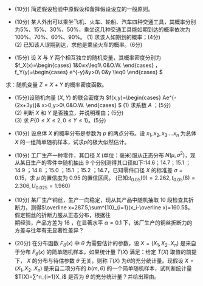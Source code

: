 - (10分) 简述假设检验中原假设和备择假设设立的一般原则。


 - (10分) 某人外出可以乘坐飞机、火车、轮船、汽车四种交通工具，其概率分别为5%、15%、30%、50%，乘坐这几种交通工具能如期到达的概率依次为100%、70%、60%、90%。
(1) 求该人如期到的概率；(4分)<br />	(2) 已知该人误期到达，求他是乘坐火车的概率。(6分)
 

 - (15分) 设 $X$ 与 $Y$ 两个相互独立的随机变量，其概率密度分别为
$f_X(x)=\begin{cases}
1&0≤x\leq1\\
0&O.W.
\end{cases}
$，$f_Y(y)=\begin{cases}
e^{-y}&y>0\\
0&y \leq0
\end{cases}
$
 

 求：随机变量 $Z=X+Y$ 的概率密度函数。
 

 - (15分)设随机向量 $(X,Y)$ 的联合密度为
$f(x,y)=\begin{cases}
Ae^{-(2x+3y)}& x>0,y>0\\
0&O.W.
\end{cases}
$
 (1) 求系数 $A$ ；(5分)<br />	(2) 判断 $X$ 和 $Y$ 是否独立，并说明理由；(5分)<br />	(3) 求 $P\{0\leq X≤2,0\leq Y≤1\}$。(5分)
 

 - (10分) 设总体 $X$ 的概率分布是参数为 $p$ 的两点分布。设 $x_1,x_2,x_3....x_n$ 为总体 $X$ 的一组简单随机样本，试求$p$的极大似然估计。


 - (10分) 工厂生产一种零件，其口径 $X$ (单位：毫米)服从正态分布 $N(\mu,\sigma^2)$，现从某日生产的零件中随机抽出 9 个分别测得其口径如下:14.6；14.7；15.1 ；14.9 ；14.8 ；15.0 ；15.1 ；15.2 ；14.7，已知零件口径 $X$ 的标准差 $\sigma=0.15$，求 $μ$ 的置信度为 0.95 的置信区间。
(已知:$t_{0.05}(9)=2.262,t_{0.05}(8)=2.306,U_{0.025}=1.960$)
 

 - (10分) 某厂生产铜丝，生产一向稳定，现从其产品中随机抽取 10 段检查其折断力，测得$\overline x=287.5,\sum^{10}_{i=1}(x_i-\overline x)=160.5$。假定铜丝的折断力服从正态分布，根据往<br />期经验，产品方差为 16 ，在显著水平 $\alpha=0.1$ 下，该厂生产的铜丝折断力的方差与往年有无显著性差异？


 - (20分) 在分布函数 $F_{\theta}(x)$ 中 $\theta$ 为需要估计的参数，设 $X=(X_1,X_2..X_n)$ 是来自于分布 $F_{\theta}(x)$ 的简单随机样本，如果统计量 $T(X)$ 满足：给定 $T(X)$ 取值的前提下， $X$ 的分布与待估参数 $\theta$ 无关，则称 $T(X)$ 为$\theta$的充分统计量。现假设 $X=(X_1,X_2..X_n)$ 是来自二项分布的 $b(m,\theta)$ 的一个简单随机样本，试判断统计量$T(X)=∑^n_{i=1}X_i$ 是否为 $\theta$ 的充分统计量？并给出理由。
